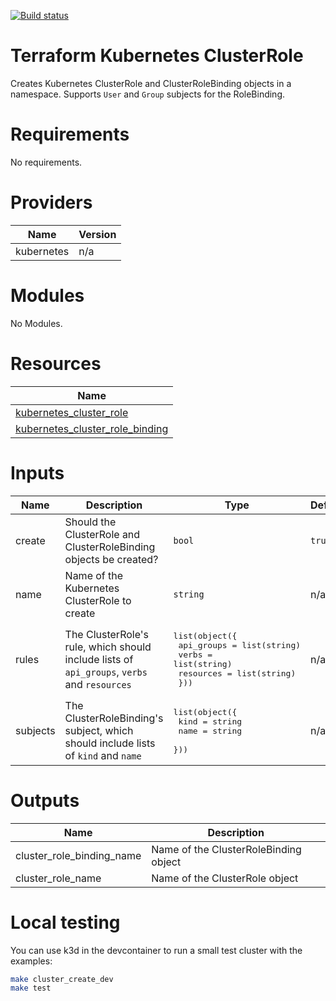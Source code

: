 [![Build status](https://github.com/canada-ca-terraform-modules/terraform-kubernetes-cluster-role/actions/workflows/terraform.yml/badge.svg)](https://github.com/canada-ca-terraform-modules/terraform-kubernetes-cluster-role/actions/workflows/terraform.yml)

# Terraform Kubernetes ClusterRole
Creates Kubernetes ClusterRole and ClusterRoleBinding objects in a namespace.  Supports `User` and `Group` subjects for the RoleBinding.

# Requirements

No requirements.

# Providers

| Name | Version |
|------|---------|
| kubernetes | n/a |

# Modules

No Modules.

# Resources

| Name |
|------|
| [kubernetes_cluster_role](https://registry.terraform.io/providers/hashicorp/kubernetes/latest/docs/resources/cluster_role) |
| [kubernetes_cluster_role_binding](https://registry.terraform.io/providers/hashicorp/kubernetes/latest/docs/resources/cluster_role_binding) |

# Inputs

| Name | Description | Type | Default | Required |
|------|-------------|------|---------|:--------:|
| create | Should the ClusterRole and ClusterRoleBinding objects be created? | `bool` | `true` | no |
| name | Name of the Kubernetes ClusterRole to create | `string` | n/a | yes |
| rules | The ClusterRole's rule, which should include lists of `api_groups`, `verbs` and `resources` | <pre>list(object({<br>    api_groups = list(string)<br>    verbs      = list(string)<br>    resources  = list(string)<br>  }))</pre> | n/a | yes |
| subjects | The ClusterRoleBinding's subject, which should include lists of `kind` and `name` | <pre>list(object({<br>    kind = string<br>    name = string<br>  }))</pre> | n/a | yes |

# Outputs

| Name | Description |
|------|-------------|
| cluster\_role\_binding\_name | Name of the ClusterRoleBinding object |
| cluster\_role\_name | Name of the ClusterRole object |

# Local testing
You can use k3d in the devcontainer to run a small test cluster with the examples:
```sh
make cluster_create_dev
make test
```
